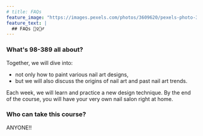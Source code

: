 ```yaml
---
# title: FAQs
feature_image: "https://images.pexels.com/photos/3609620/pexels-photo-3609620.jpeg?auto=compress&cs=tinysrgb&dpr=1&w=500"
feature_text: |
  ## FAQs 🙋‍♀️🙋‍♂️
---
```


### What's 98-389 all about?

Together, we will dive into:
- not only how to paint various nail art designs,
- but we will also discuss the origins of nail art and past nail art trends.

Each week, we will learn and practice a new design technique. By the end of the course, you will have your very own nail salon right at home.

### Who can take this course?

ANYONE!!
